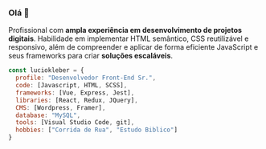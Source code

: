 ### Olá 👋

Profissional com **ampla experiência em desenvolvimento de projetos digitais**. Habilidade em implementar HTML semântico, CSS reutilizável e responsivo, além de compreender e aplicar de forma eficiente JavaScript e seus frameworks para criar **soluções escaláveis**.

```js
const luciokleber = {
  profile: "Desenvolvedor Front-End Sr.",
  code: [Javascript, HTML, SCSS],
  frameworks: [Vue, Express, Jest],
  libraries: [React, Redux, JQuery],
  CMS: [Wordpress, Framer],
  database: "MySQL",
  tools: [Visual Studio Code, git],
  hobbies: ["Corrida de Rua", "Estudo Biblico"]
}
```

